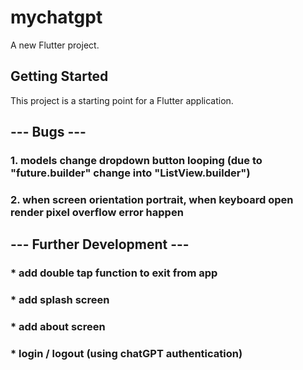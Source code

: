 # mychatgpt

A new Flutter project.

## Getting Started

This project is a starting point for a Flutter application.

## --- Bugs ---
### 1. models change dropdown button looping (due to "future.builder" change into "ListView.builder")
### 2. when screen orientation portrait, when keyboard open render pixel overflow error happen

## --- Further Development ---
### * add double tap function to exit from app
### * add splash screen
### * add about screen
### * login / logout (using chatGPT authentication)